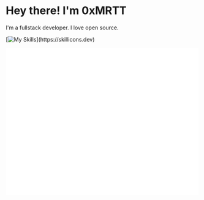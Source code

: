 
# Hey there! I'm 0xMRTT

I'm a fullstack developer. I love open source.

[![My Skills](https://skillicons.dev/icons?i=js,html,css,nodejs,react,vue,git,docker,linux,arduino,bash,django,electron,flask,github,gitlab,gtk,heroku,jquery,md,mastodon,mongodb,mysql,nextjs,netlify,nginx,nodejs,nuxtjs,postgres,prisma,qt,raspberrypi,regex,sass,sqlite,svg,svelte,tailwind,vscode,)](https://skillicons.dev)

![Metrics](/github-metrics.svg)
